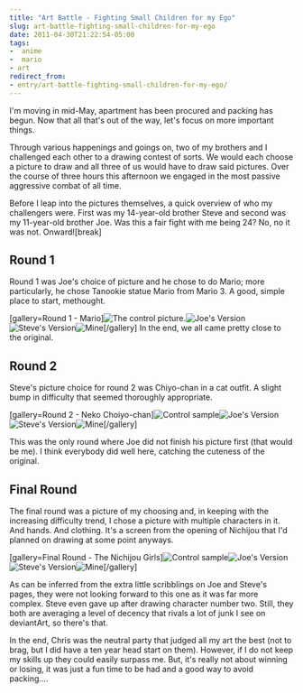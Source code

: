 ```yaml
---
title: "Art Battle - Fighting Small Children for my Ego"
slug: art-battle-fighting-small-children-for-my-ego
date: 2011-04-30T21:22:54-05:00
tags:
-  anime
-  mario
- art
redirect_from:
- entry/art-battle-fighting-small-children-for-my-ego/
---
```

I'm moving in mid-May, apartment has been procured and packing has begun. Now that all that's out of the way, let's focus on more important things.

Through various happenings and goings on, two of my brothers and I challenged each other to a drawing contest of sorts. We would each choose a picture to draw and all three of us would have to draw said pictures. Over the course of three hours this afternoon we engaged in the most passive aggressive combat of all time.

Before I leap into the pictures themselves, a quick overview of who my challengers were. First was my 14-year-old brother Steve and second was my 11-year-old brother Joe. Was this a fair fight with me being 24? No, no it was not. Onward![break]

## Round 1
Round 1 was Joe's choice of picture and he chose to do Mario; more particularly, he chose Tanookie statue Mario from Mario 3. A good, simple place to start, methought.

[gallery=Round 1 - Mario]![](http://images.dxprog.com/blog/ArtBattle_Control_Mario.jpg "The control picture.")![](http://images.dxprog.com/blog/ArtBattle_Joe_Mario.jpg "Joe's Version")![](http://images.dxprog.com/blog/ArtBattle_Steve_Mario.jpg "Steve's Version")![](http://images.dxprog.com/blog/ArtBattle_Matt_Mario.jpg "Mine")[/gallery]
In the end, we all came pretty close to the original.

## Round 2
Steve's picture choice for round 2 was Chiyo-chan in a cat outfit. A slight bump in difficulty that seemed thoroughly appropriate.

[gallery=Round 2 - Neko Choiyo-chan]![](http://images.dxprog.com/blog/ArtBattle_Control_Chiyo.jpg "Control sample")![](http://images.dxprog.com/blog/ArtBattle_Joe_Chiyo.jpg "Joe's Version")![](http://images.dxprog.com/blog/ArtBattle_Steve_Chiyo.jpg "Steve's Version")![](http://images.dxprog.com/blog/ArtBattle_Matt_Chiyo.jpg "Mine")[/gallery]

This was the only round where Joe did not finish his picture first (that would be me). I think everybody did well here, catching the cuteness of the original.

## Final Round
The final round was a picture of my choosing and, in keeping with the increasing difficulty trend, I chose a picture with multiple characters in it. And hands. And clothing. It's a screen from the opening of Nichijou that I'd planned on drawing at some point anyways.

[gallery=Final Round - The Nichijou Girls]![](http://images.dxprog.com/blog/ArtBattle_Control_Nichijou.jpg "Control sample")![](http://images.dxprog.com/blog/ArtBattle_Joe_Nichijou.jpg "Joe's Version")![](http://images.dxprog.com/blog/ArtBattle_Steve_Nichijou.jpg "Steve's Version")![](http://images.dxprog.com/blog/ArtBattle_Matt_Nichijou.jpg "Mine")[/gallery]

As can be inferred from the extra little scribblings on Joe and Steve's pages, they were not looking forward to this one as it was far more complex. Steve even gave up after drawing character number two. Still, they both are averaging a level of decency that rivals a lot of junk I see on deviantArt, so there's that.

In the end, Chris was the neutral party that judged all my art the best (not to brag, but I did have a ten year head start on them). However, if I do not keep my skills up they could easily surpass me. But, it's really not about winning or losing, it was just a fun time to be had and a good way to avoid packing....
